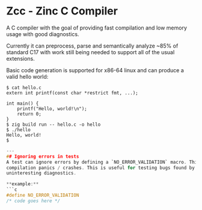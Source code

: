 # Zcc - Zinc C Compiler

A C compiler with the goal of providing fast compilation and low memory usage with good diagnostics.

Currently it can preprocess, parse and semantically analyze ~85% of standard C17 with
work still being needed to support all of the usual extensions.

Basic code generation is supported for x86-64 linux and can produce a valid hello world:

```sh-session
$ cat hello.c
extern int printf(const char *restrict fmt, ...);

int main() {
    printf("Hello, world!\n");
    return 0;
}
$ zig build run -- hello.c -o hello
$ ./hello
Hello, world!
$
```

```c
---
## Ignoring errors in tests
A test can ignore errors by defining a `NO_ERROR_VALIDATION` macro. This means the test will only fail if the
compilation panics / crashes. This is useful for testing bugs found by fuzzing, where there may be a large number of
uninteresting diagnostics.

**example:**
```c
#define NO_ERROR_VALIDATION
/* code goes here */
```
